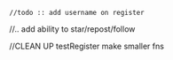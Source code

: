     //todo :: add username on register
//.. add ability to star/repost/follow

//CLEAN UP testRegister make smaller fns
